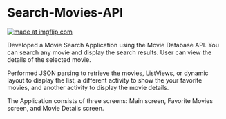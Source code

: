 # Search-Movies-API

<a href="https://imgflip.com/gif/3dmwk7"><img src="https://i.imgflip.com/3dmwk7.gif" title="made at imgflip.com"/></a>

Developed a Movie Search Application using the Movie Database API. You can search any movie and display the search results. User can view the details of the selected movie. 

Performed JSON parsing to retrieve the movies, ListViews, or dynamic layout to display the list, a different activity to show the your favorite movies, and another activity to display the movie details.

The Application consists of three screens: Main screen, Favorite Movies screen, and Movie Details screen.








